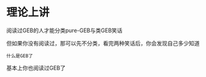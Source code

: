 # 理论上讲
阅读过GEB的人才能分类pure-GEB与类GEB笑话

但如果你没有阅读过，那可以先不分类，看完两种笑话后，你会发现自己多少知道

    什么是GEB了

基本上你也阅读过GEB了
